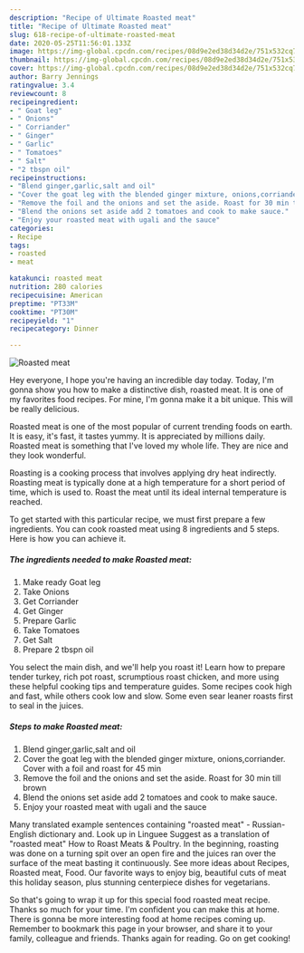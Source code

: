 ```yaml
---
description: "Recipe of Ultimate Roasted meat"
title: "Recipe of Ultimate Roasted meat"
slug: 618-recipe-of-ultimate-roasted-meat
date: 2020-05-25T11:56:01.133Z
image: https://img-global.cpcdn.com/recipes/08d9e2ed38d34d2e/751x532cq70/roasted-meat-recipe-main-photo.jpg
thumbnail: https://img-global.cpcdn.com/recipes/08d9e2ed38d34d2e/751x532cq70/roasted-meat-recipe-main-photo.jpg
cover: https://img-global.cpcdn.com/recipes/08d9e2ed38d34d2e/751x532cq70/roasted-meat-recipe-main-photo.jpg
author: Barry Jennings
ratingvalue: 3.4
reviewcount: 8
recipeingredient:
- " Goat leg"
- " Onions"
- " Corriander"
- " Ginger"
- " Garlic"
- " Tomatoes"
- " Salt"
- "2 tbspn oil"
recipeinstructions:
- "Blend ginger,garlic,salt and oil"
- "Cover the goat leg with the blended ginger mixture, onions,corriander. Cover with a foil and roast for 45 min"
- "Remove the foil and the onions and set the aside. Roast for 30 min till brown"
- "Blend the onions set aside add 2 tomatoes and cook to make sauce."
- "Enjoy your roasted meat with ugali and the sauce"
categories:
- Recipe
tags:
- roasted
- meat

katakunci: roasted meat 
nutrition: 280 calories
recipecuisine: American
preptime: "PT33M"
cooktime: "PT30M"
recipeyield: "1"
recipecategory: Dinner

---
```



![Roasted meat](https://img-global.cpcdn.com/recipes/08d9e2ed38d34d2e/751x532cq70/roasted-meat-recipe-main-photo.jpg)

Hey everyone, I hope you're having an incredible day today. Today, I'm gonna show you how to make a distinctive dish, roasted meat. It is one of my favorites food recipes. For mine, I'm gonna make it a bit unique. This will be really delicious.

Roasted meat is one of the most popular of current trending foods on earth. It is easy, it's fast, it tastes yummy. It is appreciated by millions daily. Roasted meat is something that I've loved my whole life. They are nice and they look wonderful.

Roasting is a cooking process that involves applying dry heat indirectly. Roasting meat is typically done at a high temperature for a short period of time, which is used to. Roast the meat until its ideal internal temperature is reached.


To get started with this particular recipe, we must first prepare a few ingredients. You can cook roasted meat using 8 ingredients and 5 steps. Here is how you can achieve it.

<!--inarticleads1-->

##### The ingredients needed to make Roasted meat:

1. Make ready  Goat leg
1. Take  Onions
1. Get  Corriander
1. Get  Ginger
1. Prepare  Garlic
1. Take  Tomatoes
1. Get  Salt
1. Prepare 2 tbspn oil


You select the main dish, and we&#39;ll help you roast it! Learn how to prepare tender turkey, rich pot roast, scrumptious roast chicken, and more using these helpful cooking tips and temperature guides. Some recipes cook high and fast, while others cook low and slow. Some even sear leaner roasts first to seal in the juices. 

<!--inarticleads2-->

##### Steps to make Roasted meat:

1. Blend ginger,garlic,salt and oil
1. Cover the goat leg with the blended ginger mixture, onions,corriander. Cover with a foil and roast for 45 min
1. Remove the foil and the onions and set the aside. Roast for 30 min till brown
1. Blend the onions set aside add 2 tomatoes and cook to make sauce.
1. Enjoy your roasted meat with ugali and the sauce


Many translated example sentences containing &#34;roasted meat&#34; - Russian-English dictionary and. Look up in Linguee Suggest as a translation of &#34;roasted meat&#34; How to Roast Meats &amp; Poultry. In the beginning, roasting was done on a turning spit over an open fire and the juices ran over the surface of the meat basting it continuously. See more ideas about Recipes, Roasted meat, Food. Our favorite ways to enjoy big, beautiful cuts of meat this holiday season, plus stunning centerpiece dishes for vegetarians. 

So that's going to wrap it up for this special food roasted meat recipe. Thanks so much for your time. I'm confident you can make this at home. There is gonna be more interesting food at home recipes coming up. Remember to bookmark this page in your browser, and share it to your family, colleague and friends. Thanks again for reading. Go on get cooking!
